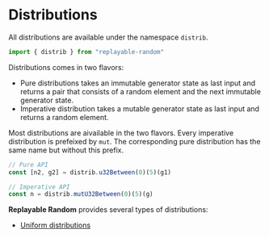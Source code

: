 # Distributions

All distributions are available under the namespace `distrib`.

```js
import { distrib } from "replayable-random"
```

Distributions comes in two flavors:

-   Pure distributions takes an immutable generator state as last input and returns a pair that consists of a random element and the next immutable generator state.
-   Imperative distribution takes a mutable generator state as last input and returns a random element.

Most distributions are aivailable in the two flavors. Every imperative distribution is prefeixed by `mut`. The corresponding pure distribution has the same name but without this prefix.

```js
// Pure API
const [n2, g2] = distrib.u32Between(0)(5)(g1)

// Imperative API
const n = distrib.mutU32Between(0)(5)(g)
```

**Replayable Random** provides several types of distributions:

-   [Uniform distributions](api/distrib/uniform.md)
